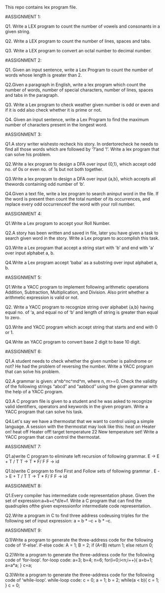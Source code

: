 This repo contains lex program file.


#ASSIGNMENT 1:


Q1. Write a LEX program to count the number of vowels and consonants in a given string.


Q2. Write a LEX program to count the number of lines, spaces and tabs.


Q3. Write a LEX program to convert an octal number to decimal number.


#ASSIGNMENT 2:


Q1. Given an input sentence, write a Lex Program to count the number of words whose length is greater than 2.


Q2.Given a paragraph in English, write a lex program which count the number of words, number of special characters, number of lines, spaces and tabs in the paragraph.


Q3. Write a Lex program to check weather given number is odd or even and if it is odd also check whether it is prime or not.


Q4. Given  an  input  sentence,  write  a  Lex  Program  to find  the  maximum number of characters present in the longest word. 


#ASSIGNMENT 3:


Q1.A story writer wishesto recheck his story. In ordertorecheck he needs to find all those words which are followed by ‘?’and ‘!’. Write a lex program that can solve his problem.



Q2.Write a lex program to design a DFA over input {0,1}, which accept odd no. of 0s or even no. of 1s but not both together.


Q3.Write  a  lex  program to  design  a  DFA  over input {a,b}, which  accepts  all  thewords containing odd number of ‘b’.


Q4.Given a text file, write a lex program to search aninput word in the file. If the word is present then count the total number of its occurrences, and replace every odd occurrenceof the word with your roll number.

#ASSIGNMENT 4:


Q1.Write a Lex program to accept your Roll Number.


Q2.A story has been written and saved in file, later you have given a task to search given word in the story. Write a Lex program to accomplish this task.


Q3.Write a Lex program that accept a string start with 'b’ and end with 'a' over input alphabet a, b.


Q4.Write a Lex program accept 'baba' as a substring over input alphabet a, b.


#ASSIGNMENT 5:


Q1.Write a YACC program to implement following arithmetic operations Addition, Subtraction, Multiplication, and Division. Also print whether a arithmetic expression is valid or not.


Q2. Write a YACC program to recognize string over alphabet {a,b} having equal no. of ‘a, and equal no of ‘b’ and length of string is greater than equal to zero.


Q3.Write and YACC program which accept string that starts and end with 0 or 1.


Q4.Write an YACC program to convert base 2 digit to base 10 digit.


#ASSIGNMENT 6:


Q1.A student needs to check whether the given number is palindrome or not? He  had  the  problem  of  reversing  the  number.  Write  a YACC program  that can solve his problem.



Q2.A grammar is given: a^nb^nc^md^m, where n, m>=0. Check the validity of the following strings “abcd” and “aabbcd” using the given grammar with the help of a YACC program.


Q3.A C program file is given to a student and he was asked to recognize valid identifiers,  operators  and  keywords  in  the  given  program.  Write  a  YACC program that can solve his task.



Q4.Let's  say  we  have  a  thermostat  that  we  want  to  control  using  a  simple language. 
A session with the thermostat may look like this:
heat on
  Heater on!
heat off
   Heater off!
target temperature 22
    New temperature set!
Write a YACC program that can control the thermostat.



#ASSIGNMENT 7:



Q1.a)write C program to eliminate left recursion of following grammar.
E -> E + T / T
T -> T * F/ F
F -> id


Q1.b)write C program to find First and Follow sets of following grammar .
E -> E + T / T
T -> T * F/ F
F -> id


#ASSIGNMENT 8:


Q1.Every compiler has intermediate code representation phase. Given the set of expression:a+b+c*d/e+f.
Write a C program that can find the quadruples ofthe given expressionfor intermediate code representation.


Q2.Write  a  program in  C to  find  three  address  codeusing  triples for  the following set of input expression: a = b * –c + b * –c.


#ASSIGNMENT 9:


Q.1)Write a program to generate the three-address code for the following code of ‘if-else’.
if-else code:
A = 1;
B = 2;
if (A<B)
  return 1;
else
  return 0;
  


Q.2)Write a program to generate the three-address code for the following code of ‘for-loop’.
for-loop code:
a=3;
b=4;
n=6;
for(i=0;i<n;i++){
a=b+1;
a=a*a;
}
c=a;



Q.3)Write a program to generate the three-address code for the following code of ‘while-loop’.
while-loop code:
c = 0;
a = 1;
b = 2;
while(a < b){
 c = 1;
}
c = 0;
